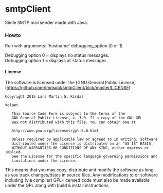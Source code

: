# **smtpClient**
Simle SMTP mail sender made with Java.

### Howto
Run with arguments: 'hostname' debugging_option (0 or 1)  

Debugging option 0 = displays no status messages.  
Debugging option 1 = displays all status messages.


#### License
The software is licensed under the [GNU General Public License] (https://github.com/lmrisdal/smtpClient/blob/master/LICENSE)
````
Copyright 2016 Lars Martin G. Risdal

Volant

   This Source Code Form is subject to the terms of the 
   GNU General Public License, v. 3.0. If a copy of the GNU GPL 
   was not distributed with this file, You can obtain one at 
   
   http://www.gnu.org/licenses/gpl-3.0.html
   
   Unless required by applicable law or agreed to in writing, software
   distributed under the License is distributed on an "AS IS" BASIS,
   WITHOUT WARRANTIES OR CONDITIONS OF ANY KIND, either express or implied.
   See the License for the specific language governing permissions and
   limitations under the License.
````
This means that you may copy, distribute and modify the software as long as you track changes/dates in source files. Any modifications to or software including (via compiler) GPL-licensed code must also be made available under the GPL along with build & install instructions.
